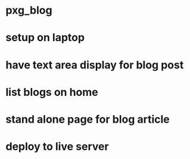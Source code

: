pxg_blog
========

# setup on laptop

# have text area display for blog post

# list blogs on home

# stand alone page for blog article

# deploy to live server